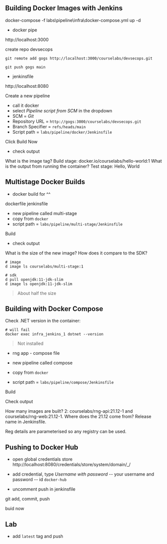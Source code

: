## Building Docker Images with Jenkins

docker-compose -f labs\pipeline\infra\docker-compose.yml up -d

- docker pipe

http://localhost:3000

create repo devsecops

```
git remote add gogs http://localhost:3000/courselabs/devsecops.git

git push gogs main
```

- jenkinsfile

http://localhost:8080

Create a new pipeline

- call it docker
- select _Pipeline script from SCM_ in the dropdown
- SCM = _Git_
- Repository URL = `http://gogs:3000/courselabs/devsecops.git`
- Branch Specifier = `refs/heads/main`
- Script path = `labs/pipeline/docker/Jenkinsfile`

Click Build Now 

- check output

What is the image tag? Build stage: docker.io/courselabs/hello-world:1 What is the output from running the container? Test stage: Hello, World

## Multistage Docker Builds

- docker build for ^^

dockerfile
jenkinsfile

- new pipeline called multi-stage
- copy from `docker`
- script path = `labs/pipeline/multi-stage/Jenkinsfile`

Build

- check output

What is the size of the new image? How does it compare to the SDK?

```
# image
d image ls courselabs/multi-stage:1

# sdk
d pull openjdk:11-jdk-slim
d image ls openjdk:11-jdk-slim 
```

> About half the size

## Building with Docker Compose

Check .NET version in the container:

```
# will fail
docker exec infra_jenkins_1 dotnet --version
```

> Not installed

- rng app - compose file

- new pipeline called compose
- copy from `docker`
- script path = `labs/pipeline/compose/Jenkinsfile`

Build 

Check output

How many images are built? 2: courselabs/rng-api:21.12-1 and courselabs/rng-web:21.12-1. Where does the 21.12 come from? Release name in Jenkinsfile.

Reg details are parameterised so any registry can be used.


## Pushing to Docker Hub

- open global credentials store http://localhost:8080/credentials/store/system/domain/_/
- add credential, type _Username with password_
-- your username and password
-- id `docker-hub`

- uncomment push in jenkinsfile

git add, commit, push

buid now

## Lab

- add `latest` tag and push